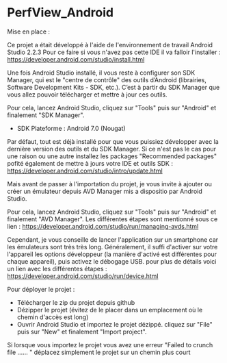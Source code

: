 # PerfView_Android

Mise en place :

Ce projet a était développé à l'aide de l'environnement de travail Android Studio 2.2.3
Pour ce faire si vous n'avez pas cette IDE il va falloir l'installer : https://developer.android.com/studio/install.html

Une fois Android Studio installé, il vous reste à configurer son SDK Manager, 
qui est le "centre de contrôle" des outils d’Android (librairies, Software Development Kits - SDK, etc.).
C’est à partir du SDK Manager que vous allez pouvoir télécharger et mettre à jour ces outils.

Pour cela, lancez Android Studio, cliquez sur "Tools" puis sur "Android" et finalement "SDK Manager".

- SDK Plateforme : Android 7.0 (Nougat)

Par défaut, tout est déjà installé pour que vous puissiez développer avec la dernière version des outils et du SDK Manager.
Si ce n'est pas le cas pour une raison ou une autre installez les packages "Recommended packages"
pofité également de mettre à jours votre IDE et outils SDK : https://developer.android.com/studio/intro/update.html

Mais avant de passer à l'importation du projet,
je vous invite à ajouter ou créer un émulateur depuis AVD Manager mis a dispositio par Android Studio.

Pour cela, lancez Android Studio, cliquez sur "Tools" puis sur "Android" et finalement "AVD Manager".
Les différentes étapes sont mentionné sous ce lien : https://developer.android.com/studio/run/managing-avds.html

Cependant, je vous conseille de lancer l'application sur un smartphone car les émulateurs sont très très long.
Généralement, il suffi d'activer sur votre l'appareil les options développeur (la manière d'activé est différentes pour chaque appareil),
puis activez le débogage USB.
pour plus de détails voici un lien avec les différentes étapes : https://developer.android.com/studio/run/device.html

Pour déployer le projet :
- Télécharger le zip du projet depuis github
- Dézipper le projet (évitez de le placer dans un emplacement où le chemin d'accès est long)
- Ouvrir Android Studio et importez le projet dézippé. 
     cliquez sur "File" puis sur "New" et finalement "Import project".
     
 Si lorsque vous importez le projet vous avez une erreur "Failed to crunch file ...... "
 déplacez simplement le projet sur un chemin plus court
